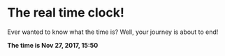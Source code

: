 # The real time clock!

Ever wanted to know what the time is? Well, your journey is about to end!

**The time is Nov 27, 2017, 15:50**